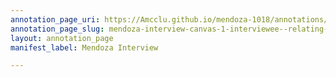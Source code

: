 ```yaml
---
annotation_page_uri: https://Amcclu.github.io/mendoza-1018/annotations/mendoza-interview-canvas-1-interviewee--relating-firsthand-experience--consideration--forthcomingness--body-language--nods-.json
annotation_page_slug: mendoza-interview-canvas-1-interviewee--relating-firsthand-experience--consideration--forthcomingness--body-language--nods-
layout: annotation_page
manifest_label: Mendoza Interview

---
```

